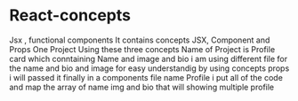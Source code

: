 # React-concepts
Jsx , functional components
It contains concepts JSX, Component and Props
One Project Using these three concepts 
Name of Project is Profile card which conntaining Name and image and bio 
i am using different file for the name and bio and image for easy understandig by using concepts props i will passed it
finally in a components file name Profile i put all of the code and map the array of name img and bio that will showing multiple profile
